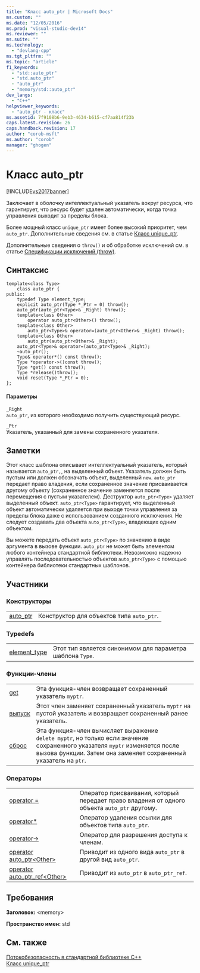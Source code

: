 ```yaml
---
title: "Класс auto_ptr | Microsoft Docs"
ms.custom: ""
ms.date: "12/05/2016"
ms.prod: "visual-studio-dev14"
ms.reviewer: ""
ms.suite: ""
ms.technology: 
  - "devlang-cpp"
ms.tgt_pltfrm: ""
ms.topic: "article"
f1_keywords: 
  - "std::auto_ptr"
  - "std.auto_ptr"
  - "auto_ptr"
  - "memory/std::auto_ptr"
dev_langs: 
  - "C++"
helpviewer_keywords: 
  - "auto_ptr - класс"
ms.assetid: 7f9108b6-9eb3-4634-b615-cf7aa814f23b
caps.latest.revision: 26
caps.handback.revision: 17
author: "corob-msft"
ms.author: "corob"
manager: "ghogen"
---
```

# Класс auto_ptr
[!INCLUDE[vs2017banner](../assembler/inline/includes/vs2017banner.md)]

Заключает в оболочку интеллектуальный указатель вокруг ресурса, что гарантирует, что ресурс будет удален автоматически, когда точка управления выходит за пределы блока.  
  
 Более мощный класс `unique_ptr` имеет более высокий приоритет, чем `auto_ptr`.  Дополнительные сведения см. в статье [Класс unique\_ptr](../standard-library/unique-ptr-class.md).  
  
 Дополнительные сведения о `throw()` и об обработке исключений см. в статье [Спецификации исключений \(throw\)](../cpp/exception-specifications-throw-cpp.md).  
  
## Синтаксис  
  
```  
template<class Type>  
    class auto_ptr {  
public:  
    typedef Type element_type;  
    explicit auto_ptr(Type *_Ptr = 0) throw();  
    auto_ptr(auto_ptr<Type>& _Right) throw();  
    template<class Other>  
        operator auto_ptr<Other>() throw();  
    template<class Other>  
        auto_ptr<Type>& operator=(auto_ptr<Other>& _Right) throw();  
    template<class Other>  
        auto_ptr(auto_ptr<Other>& _Right);  
    auto_ptr<Type>& operator=(auto_ptr<Type>& _Right);  
    ~auto_ptr();  
    Type& operator*() const throw();  
    Type *operator->()const throw();  
    Type *get() const throw();  
    Type *release()throw();  
    void reset(Type *_Ptr = 0);  
};  
```  
  
#### Параметры  
 `_Right`  
 `auto_ptr`, из которого необходимо получить существующий ресурс.  
  
 `_Ptr`  
 Указатель, указанный для замены сохраненного указателя.  
  
## Заметки  
 Этот класс шаблона описывает интеллектуальный указатель, который называется `auto_ptr,`, на выделенный объект.  Указатель должен быть пустым или должен обозначать объект, выделенный `new`.  `auto_ptr` передает право владения, если сохраненное значение присваивается другому объекту  \(сохраненное значение заменяется после перемещения с пустым указателем\). Деструктор `auto_ptr<Type>` удаляет выделенный объект.  `auto_ptr<Type>` гарантирует, что выделенный объект автоматически удаляется при выходе точки управления за пределы блока даже с использованием созданного исключения.  Не следует создавать два объекта `auto_ptr<Type>`, владеющих одним объектом.  
  
 Вы можете передать объект `auto_ptr<Type>` по значению в виде аргумента в вызове функции.  `auto_ptr` не может быть элементом любого контейнера стандартной библиотеки.  Невозможно надежно управлять последовательностью объектов `auto_ptr<Type>` с помощью контейнера библиотеки стандартных шаблонов.  
  
## Участники  
  
### Конструкторы  
  
|||  
|-|-|  
|[auto\_ptr](../Topic/auto_ptr::auto_ptr.md)|Конструктор для объектов типа `auto_ptr`.|  
  
### Typedefs  
  
|||  
|-|-|  
|[element\_type](../Topic/auto_ptr::element_type.md)|Этот тип является синонимом для параметра шаблона `Type`.|  
  
### Функции\-члены  
  
|||  
|-|-|  
|[get](../Topic/auto_ptr::get.md)|Эта функция\-член возвращает сохраненный указатель `myptr`.|  
|[выпуск](../Topic/auto_ptr::release.md)|Этот член заменяет сохраненный указатель `myptr` на пустой указатель и возвращает сохраненный ранее указатель.|  
|[сброс](../Topic/auto_ptr::reset.md)|Эта функция\-член вычисляет выражение `delete myptr`, но только если значение сохраненного указателя `myptr` изменяется после вызова функции.  Затем она заменяет сохраненный указатель на `ptr`.|  
  
### Операторы  
  
|||  
|-|-|  
|[operator \=](../Topic/auto_ptr::operator=.md)|Оператор присваивания, который передает право владения от одного объекта `auto_ptr` другому.|  
|[operator\*](../Topic/auto_ptr::operator*.md)|Оператор удаления ссылки для объектов типа `auto_ptr`.|  
|[operator\-\>](../Topic/auto_ptr::operator-%3E.md)|Оператор для разрешения доступа к членам.|  
|[operator auto\_ptr\<Other\>](../Topic/auto_ptr::operator%20auto_ptr%3COther%3E.md)|Приводит из одного вида `auto_ptr` в другой вид `auto_ptr`.|  
|[operator auto\_ptr\_ref\<Other\>](../Topic/auto_ptr::operator%20auto_ptr_ref%3COther%3E.md)|Приводит из `auto_ptr` в `auto_ptr_ref`.|  
  
## Требования  
 **Заголовок:** \<memory\>  
  
 **Пространство имен:** std  
  
## См. также  
 [Потокобезопасность в стандартной библиотеке C\+\+](../standard-library/thread-safety-in-the-cpp-standard-library.md)   
 [Класс unique\_ptr](../standard-library/unique-ptr-class.md)
